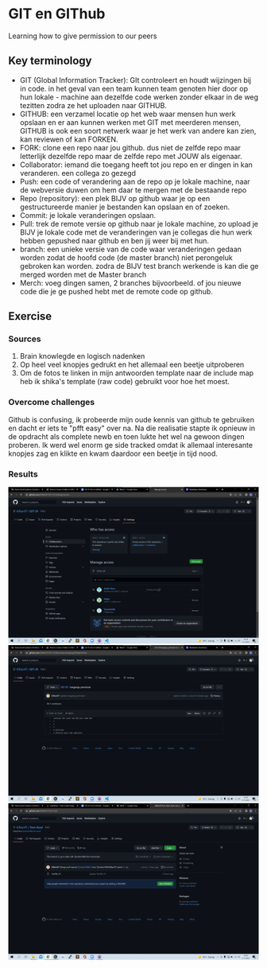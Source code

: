 # GIT en GIThub
Learning how to give permission to our peers

## Key terminology
- GIT (Global Information Tracker): GIt controleert en houdt wijzingen bij in code. in het geval van een team kunnen team genoten hier door op hun lokale     - machine aan dezelfde code werken zonder elkaar in de weg tezitten zodra ze het uploaden naar GITHUB.
- GITHUB: een verzamel locatie op het web waar mensen hun werk opslaan en er aan kunnen werken met GIT met meerderen mensen, GITHUB is ook een soort netwerk waar je het werk van andere kan zien, kan reviewen of kan FORKEN.
- FORK: clone een repo naar jou github. dus niet de zelfde repo maar letterlijk dezelfde repo maar de zelfde repo met JOUW als eigenaar.
- Collaborator: iemand die toegang heeft tot jou repo en er dingen in kan veranderen. een collega zo gezegd
- Push: een code of verandering aan de repo op je lokale machine, naar de webversie duwen om hem daar te mergen met de bestaande repo
- Repo (repository): een plek BIJV op github waar je op een gestructureerde manier je bestanden kan opslaan en of zoeken.
- Commit: je lokale veranderingen opslaan.
- Pull: trek de remote versie op github naar je lokale machine, zo upload je BIJV je lokale code met de veranderingen van je collegas die hun werk hebben gepushed naar github en ben jij weer bij met hun.
- branch: een unieke versie van de code waar veranderingen gedaan worden zodat de hoofd code (de master branch) niet perongeluk gebroken kan worden. zodra de BIJV test branch werkende is kan die ge merged worden met de Master branch
- Merch: voeg dingen samen, 2 branches bijvoorbeeld. of jou nieuwe code die je ge pushed hebt met de remote code op github.




## Exercise
### Sources
1. Brain knowlegde en logisch nadenken
2. Op heel veel knopjes gedrukt en het allemaal een beetje uitproberen
3. Om de fotos te linken in mijn antwoorden template naar de include map heb ik shika's template (raw code) gebruikt voor hoe het moest. 

### Overcome challenges
Github is confusing, ik probeerde mijn oude kennis van github te gebruiken en dacht er iets te "pfft easy" over na. Na die realisatie stapte ik opnieuw in de opdracht als complete newb en toen lukte het wel na gewoon dingen proberen.
Ik werd wel enorm ge side tracked omdat ik allemaal interesante knopjes zag en klikte en kwam daardoor een beetje in tijd nood.

### Results
![SS](../../00_includes/GIT-01/permission%20proof.png)
![SS](../../00_includes/GIT-01/push%20code%20proof.png)
![SS](../../00_includes/GIT-01/clone%20proof.png)